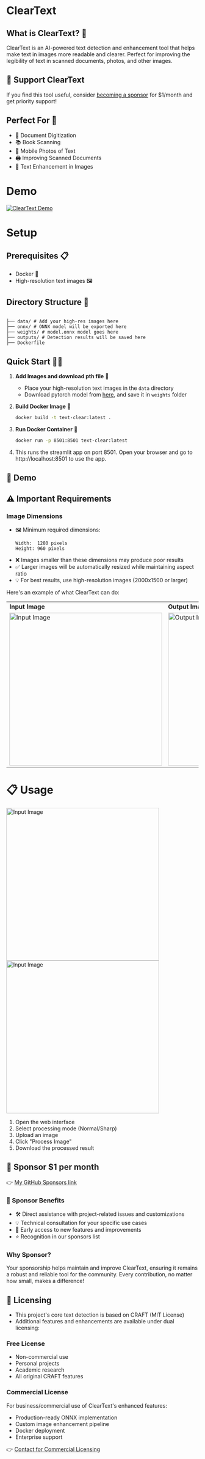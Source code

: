 # ClearText

## What is ClearText? 🤔
ClearText is an AI-powered text detection and enhancement tool that helps make text in images more readable and clearer. Perfect for improving the legibility of text in scanned documents, photos, and other images.

## 💎 Support ClearText
If you find this tool useful, consider [becoming a sponsor](https://github.com/sponsors/ajinkya933) for $1/month and get priority support!


## Perfect For 🎯
- 📄 Document Digitization
- 📚 Book Scanning
- 📱 Mobile Photos of Text
- 🖨️ Improving Scanned Documents
- 📑 Text Enhancement in Images

# Demo
[![ClearText Demo](https://img.youtube.com/vi/hS363wB1pmU/0.jpg)](https://www.youtube.com/watch?v=hS363wB1pmU)
# Setup

## Prerequisites 📋
- Docker 🐳
- High-resolution text images 🖼️

## Directory Structure 📁
```

├── data/ # Add your high-res images here
├── onnx/ # ONNX model will be exported here
├── weights/ # model.onnx model goes here
├── outputs/ # Detection results will be saved here
├── Dockerfile
```

## Quick Start 🏃‍♂️

1. **Add Images and download pth file** 📸
   - Place your high-resolution text images in the `data` directory
   - Download pytorch model from [here](https://drive.google.com/file/d/12L_st5Z4-GDv5GNn-FZfVs9eKJ5ipGMY/view?usp=sharing), and save it in `weights` folder 

2. **Build Docker Image** 🔨
   ```bash
   docker build -t text-clear:latest .
   ````
3. **Run Docker Container** 🐳
   ```bash
   docker run -p 8501:8501 text-clear:latest
   ```
4. This runs the streamlit app on port 8501. Open your browser and go to http://localhost:8501 to use the app.
## 📸 Demo


## ⚠️ Important Requirements

### Image Dimensions
- 🖼️ Minimum required dimensions:
  ```
  Width:  1280 pixels
  Height: 960 pixels
  ```
- ❌ Images smaller than these dimensions may produce poor results
- ✅ Larger images will be automatically resized while maintaining aspect ratio
- 💡 For best results, use high-resolution images (2000x1500 or larger)


Here's an example of what ClearText can do:

<table>
  <tr>
    <td><b>Input Image</b></td>
    <td><b>Output Image</b></td>
  </tr>
  <tr>
    <td><img src="data/boston_cooking_a.jpg" alt="Input Image" width="400"/></td>
    <td><img src="outputs/res_out.jpg" alt="Output Image" width="400"/></td>
    
  </tr>

</table>



# 📋 Usage


<img src="imgs/streamlit1.png" alt="Input Image" width="400"/>
<img src="imgs/streamlit2.png" alt="Input Image" width="400"/>

1. Open the web interface
2. Select processing mode (Normal/Sharp)
3. Upload an image
4. Click "Process Image"
5. Download the processed result


## 💎 Sponsor $1 per month
👉 [My GitHub Sponsors link](https://github.com/sponsors/ajinkya933)


### 🌟 Sponsor Benefits
- 🛠️ Direct assistance with project-related issues and customizations
- 💡 Technical consultation for your specific use cases
- 🚀 Early access to new features and improvements
- ⭐ Recognition in our sponsors list

### Why Sponsor?
Your sponsorship helps maintain and improve ClearText, ensuring it remains a robust and reliable tool for the community. Every contribution, no matter how small, makes a difference!


## 📜 Licensing
- This project's core text detection is based on CRAFT (MIT License)
- Additional features and enhancements are available under dual licensing:
  
### Free License
- Non-commercial use
- Personal projects
- Academic research
- All original CRAFT features

### Commercial License
For business/commercial use of ClearText's enhanced features:
- Production-ready ONNX implementation
- Custom image enhancement pipeline
- Docker deployment
- Enterprise support

👉 [Contact for Commercial Licensing](mailto:ajinkyabobade93@gmail.com)

